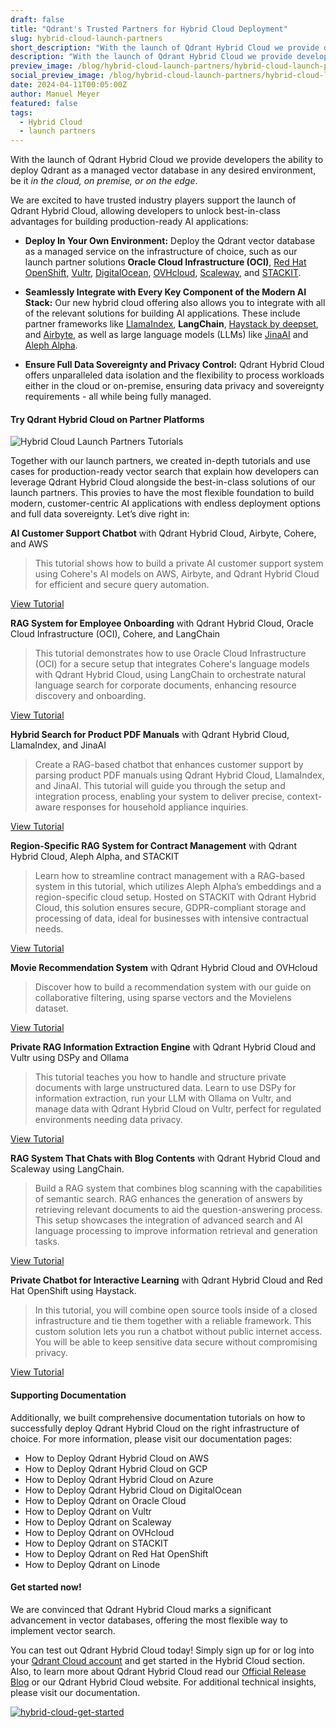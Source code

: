 ```yaml
---
draft: false
title: "Qdrant's Trusted Partners for Hybrid Cloud Deployment"
slug: hybrid-cloud-launch-partners
short_description: "With the launch of Qdrant Hybrid Cloud we provide developers the ability to deploy Qdrant as a managed vector database in any desired environment."
description: "With the launch of Qdrant Hybrid Cloud we provide developers the ability to deploy Qdrant as a managed vector database in any desired environment."
preview_image: /blog/hybrid-cloud-launch-partners/hybrid-cloud-launch-partners.png
social_preview_image: /blog/hybrid-cloud-launch-partners/hybrid-cloud-launch-partners.png
date: 2024-04-11T00:05:00Z
author: Manuel Meyer
featured: false
tags:
  - Hybrid Cloud
  - launch partners
---
```


With the launch of Qdrant Hybrid Cloud we provide developers the ability to deploy Qdrant as a managed vector database in any desired environment, be it *in the cloud, on premise, or on the edge*.

We are excited to have trusted industry players support the launch of Qdrant Hybrid Cloud, allowing developers to unlock best-in-class advantages for building production-ready AI applications:

- **Deploy In Your Own Environment:** Deploy the Qdrant vector database as a managed service on the infrastructure of choice, such as our launch partner solutions **Oracle Cloud Infrastructure (OCI)**, [Red Hat OpenShift](/blog/hybrid-cloud-red-hat-openshift/), [Vultr](/blog/hybrid-cloud-vultr/), [DigitalOcean](/blog/hybrid-cloud-digitalocean/), [OVHcloud](/blog/hybrid-cloud-ovhcloud/), [Scaleway](/blog/hybrid-cloud-scaleway/), and [STACKIT](/blog/hybrid-cloud-stackit/).

- **Seamlessly Integrate with Every Key Component of the Modern AI Stack:** Our new hybrid cloud offering also allows you to integrate with all of the relevant solutions for building AI applications. These include partner frameworks like [LlamaIndex](/blog/hybrid-cloud-llamaindex/), **LangChain**, [Haystack by deepset](/blog/hybrid-cloud-haystack/), and [Airbyte](/blog/hybrid-cloud-airbyte/), as well as large language models (LLMs) like [JinaAI](/blog/hybrid-cloud-jinaai/) and [Aleph Alpha](/blog/hybrid-cloud-aleph-alpha/).

- **Ensure Full Data Sovereignty and Privacy Control:** Qdrant Hybrid Cloud offers unparalleled data isolation and the flexibility to process workloads either in the cloud or on-premise, ensuring data privacy and sovereignty requirements - all while being fully managed.

#### Try Qdrant Hybrid Cloud on Partner Platforms

![Hybrid Cloud Launch Partners Tutorials](/blog/hybrid-cloud-launch-partners/hybrid-cloud-launch-partners-tutorials.png)

Together with our launch partners, we created in-depth tutorials and use cases for production-ready vector search that explain how developers can leverage Qdrant Hybrid Cloud alongside the best-in-class solutions of our launch partners. This provies to have the most flexible foundation to build modern, customer-centric AI applications with endless deployment options and full data sovereignty. Let’s dive right in:

**AI Customer Support Chatbot** with Qdrant Hybrid Cloud, Airbyte, Cohere, and AWS

> This tutorial shows how to build a private AI customer support system using Cohere's AI models on AWS, Airbyte, and Qdrant Hybrid Cloud for efficient and secure query automation.

[View Tutorial](/documentation/tutorials/rag-customer-support-cohere-airbyte-aws/)

**RAG System for Employee Onboarding** with Qdrant Hybrid Cloud, Oracle Cloud Infrastructure (OCI), Cohere, and LangChain

> This tutorial demonstrates how to use Oracle Cloud Infrastructure (OCI) for a secure setup that integrates Cohere's language models with Qdrant Hybrid Cloud, using LangChain to orchestrate natural language search for corporate documents, enhancing resource discovery and onboarding.

[View Tutorial](/documentation/tutorials/natural-language-search-oracle-cloud-infrastructure-cohere-langchain/)

**Hybrid Search for Product PDF Manuals** with Qdrant Hybrid Cloud, LlamaIndex, and JinaAI

> Create a RAG-based chatbot that enhances customer support by parsing product PDF manuals using Qdrant Hybrid Cloud, LlamaIndex, and JinaAI. This tutorial will guide you through the setup and integration process, enabling your system to deliver precise, context-aware responses for household appliance inquiries.

[View Tutorial](/documentation/tutorials/hybrid-search-llamaindex-jinaai/)

**Region-Specific RAG System for Contract Management** with Qdrant Hybrid Cloud, Aleph Alpha, and STACKIT

> Learn how to streamline contract management with a RAG-based system in this tutorial, which utilizes Aleph Alpha’s embeddings and a region-specific cloud setup. Hosted on STACKIT with Qdrant Hybrid Cloud, this solution ensures secure, GDPR-compliant storage and processing of data, ideal for businesses with intensive contractual needs.

[View Tutorial](/documentation/tutorials/rag-contract-management-stackit-aleph-alpha/)
 
**Movie Recommendation System** with Qdrant Hybrid Cloud and OVHcloud

> Discover how to build a recommendation system with our guide on collaborative filtering, using sparse vectors and the Movielens dataset.

[View Tutorial](/documentation/tutorials/recommendation-system-ovhcloud/)

**Private RAG Information Extraction Engine** with Qdrant Hybrid Cloud and Vultr using DSPy and Ollama

> This tutorial teaches you how to handle and structure private documents with large unstructured data. Learn to use DSPy for information extraction, run your LLM with Ollama on Vultr, and manage data with Qdrant Hybrid Cloud on Vultr, perfect for regulated environments needing data privacy.

[View Tutorial](/documentation/tutorials/rag-chatbot-vultr-dspy-ollama/)

**RAG System That Chats with Blog Contents** with Qdrant Hybrid Cloud and Scaleway using LangChain.

> Build a RAG system that combines blog scanning with the capabilities of semantic search. RAG enhances the generation of answers by retrieving relevant documents to aid the question-answering process. This setup showcases the integration of advanced search and AI language processing to improve information retrieval and generation tasks.

[View Tutorial](/documentation/tutorials/rag-chatbot-scaleway/)

**Private Chatbot for Interactive Learning** with Qdrant Hybrid Cloud and Red Hat OpenShift using Haystack.

> In this tutorial, you will combine open source tools inside of a closed infrastructure and tie them together with a reliable framework. This custom solution lets you run a chatbot without public internet access. You will be able to keep sensitive data secure without compromising privacy.

[View Tutorial](/documentation/tutorials/rag-chatbot-red-hat-openshift-haystack/)

#### Supporting Documentation 

Additionally, we built comprehensive documentation tutorials on how to successfully deploy Qdrant Hybrid Cloud on the right infrastructure of choice. For more information, please visit our documentation pages:

- How to Deploy Qdrant Hybrid Cloud on AWS
- How to Deploy Qdrant Hybrid Cloud on GCP
- How to Deploy Qdrant Hybrid Cloud on Azure
- How to Deploy Qdrant Hybrid Cloud on DigitalOcean
- How to Deploy Qdrant on Oracle Cloud
- How to Deploy Qdrant on Vultr
- How to Deploy Qdrant on Scaleway
- How to Deploy Qdrant on OVHcloud
- How to Deploy Qdrant on STACKIT
- How to Deploy Qdrant on Red Hat OpenShift
- How to Deploy Qdrant on Linode

#### Get started now!

We are convinced that Qdrant Hybrid Cloud marks a significant advancement in vector databases, offering the most flexible way to implement vector search. 

You can test out Qdrant Hybrid Cloud today! Simply sign up for or log into your [Qdrant Cloud account](https://cloud.qdrant.io/login) and get started in the Hybrid Cloud section. Also, to learn more about Qdrant Hybrid Cloud read our [Official Release Blog](/blog/hybrid-cloud/) or our Qdrant Hybrid Cloud website. For additional technical insights, please visit our documentation.

[![hybrid-cloud-get-started](/blog/hybrid-cloud-launch-partners/hybrid-cloud-get-started.png)](https://cloud.qdrant.io/login)